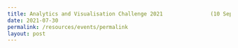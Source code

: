```yaml
---
title: Analytics and Visualisation Challenge 2021               (10 Sep 2021)
date: 2021-07-30
permalink: /resources/events/permalink
layout: post
---
```



